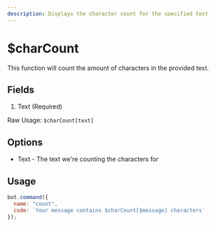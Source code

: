 ```yaml
---
description: Displays the character count for the specified text
---
```


# $charCount

This function will count the amount of characters in the provided text.

## Fields

1. Text \(Required\)

Raw Usage: `$charCount[text]`

## Options

* Text - The text we're counting the characters for

## Usage

```javascript
bot.command({
  name: "count",
  code: `Your message contains $charCount[$message] characters`
});
```

